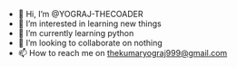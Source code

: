 - 👋 Hi, I’m @YOGRAJ-THECOADER
- 👀 I’m interested in learning new things
- 🌱 I’m currently learning python
- 💞️ I’m looking to collaborate on nothing
- 📫 How to reach me on thekumaryograj999@gmail.com

<!---
YOGRAJ-THECOADER/YOGRAJ-THECOADER is a ✨ special ✨ repository because its `README.md` (this file) appears on your GitHub profile.
You can click the Preview link to take a look at your changes.
--->
